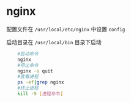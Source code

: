 # nginx

配置文件在 `/usr/local/etc/nginx` 中设置 `config`

启动目录在 `/usr/local/bin` 目录下启动

```bash
    #启动命令
    nginx
    #停止命令
    nginx -s quit
    #查看进程
    ps -ef|grep nginx
    #终止进程
    kill -9 [进程命令]
```
